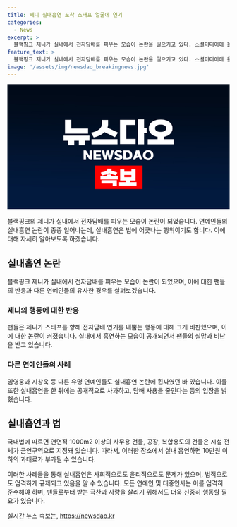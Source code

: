 ```yaml
---
title: 제니 실내흡연 포착 스태프 얼굴에 연기
categories:
  - News
excerpt: >
  블랙핑크 제니가 실내에서 전자담배를 피우는 모습이 논란을 일으키고 있다. 소셜미디어에 올라온 짧은 영상에서 제니가 전자담배를 입에 물고 연기를 내뿜는 장면이 담겼는데, 이로 인해 팬들 사이에서 큰 관심과 논란이 일고 있다. 이는 과거에도 유명 연예인들이 실내흡연으로 논란을 일으킨 적이 있는데, 이에 대한 반응과 함께 관련 법에 따른 과태료 부과 등의 문제도 함께 논의되고 있다. (#제니 #제니전자담배 #제니실내흡연)
feature_text: >
  블랙핑크 제니가 실내에서 전자담배를 피우는 모습이 논란을 일으키고 있다. 소셜미디어에 올라온 짧은 영상에서 제니가 전자담배를 입에 물고 연기를 내뿜는 장면이 담겼는데, 이로 인해 팬들 사이에서 큰 관심과 논란이 일고 있다. 이는 과거에도 유명 연예인들이 실내흡연으로 논란을 일으킨 적이 있는데, 이에 대한 반응과 함께 관련 법에 따른 과태료 부과 등의 문제도 함께 논의되고 있다. (#제니 #제니전자담배 #제니실내흡연)
image: '/assets/img/newsdao_breakingnews.jpg'
---
```


<p><img src="/assets/img/newsdao_breakingnews.jpg" alt="ontimetimes 속보" /></p>

<p>블랙핑크의 제니가 실내에서 전자담배를 피우는 모습이 논란이 되었습니다. 연예인들의 실내흡연 논란이 종종 일어나는데, 실내흡연은 법에 어긋나는 행위이기도 합니다. 이에 대해 자세히 알아보도록 하겠습니다.</p>

<h2 data-ke-size="size26">실내흡연 논란</h2>

<p data-ke-size="size16">블랙핑크 제니가 실내에서 전자담배를 피우는 모습이 논란이 되었으며, 이에 대한 팬들의 반응과 다른 연예인들의 유사한 경우를 살펴보겠습니다.</p>

<h3>제니의 행동에 대한 반응</h3>

<p data-ke-size="size16">팬들은 제니가 스태프를 향해 전자담배 연기를 내뿜는 행동에 대해 크게 비판했으며, 이에 대한 논란이 커졌습니다. 실내에서 흡연하는 모습이 공개되면서 팬들의 실망과 비난을 받고 있습니다.</p>

<h3>다른 연예인들의 사례</h3>

<p data-ke-size="size16">임영웅과 지창욱 등 다른 유명 연예인들도 실내흡연 논란에 휩싸였던 바 있습니다. 이들 또한 실내흡연을 한 뒤에는 공개적으로 사과하고, 담배 사용을 줄인다는 등의 입장을 밝혔습니다.</p>

<h2 data-ke-size="size26">실내흡연과 법</h2>

<p data-ke-size="size16">국내법에 따르면 연면적 1000m2 이상의 사무용 건물, 공장, 복합용도의 건물은 시설 전체가 금연구역으로 지정돼 있습니다. 따라서, 이러한 장소에서 실내 흡연하면 10만원 이하의 과태료가 부과될 수 있습니다.</p>

<p>이러한 사례들을 통해 실내흡연은 사회적으로도 윤리적으로도 문제가 있으며, 법적으로도 엄격하게 규제되고 있음을 알 수 있습니다. 모든 연예인 및 대중인사는 이를 엄격히 준수해야 하며, 팬들로부터 받는 극찬과 사랑을 살리기 위해서도 더욱 신중히 행동할 필요가 있습니다.</p>
실시간 뉴스 속보는, <a href="https://newsdao.kr" rel="dofollow">https://newsdao.kr</a>


